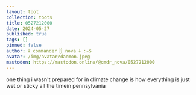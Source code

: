 ```yaml
---
layout: toot
collection: toots
title: 0527212000
date: 2024-05-27
published: true
tags: []
pinned: false
author: ⸸ commander ░ nova ⸸ :~$
avatar: /img/avatar/daemon.jpeg
mastodon: https://mastodon.online/@cmdr_nova/0527212000
---
```


one thing i wasn't prepared for in climate change is how everything is just wet or sticky all the timein pennsylvania
